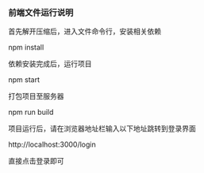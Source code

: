 ### 前端文件运行说明
首先解开压缩后，进入文件命令行，安装相关依赖

npm install

依赖安装完成后，运行项目

npm start

打包项目至服务器

npm run build

项目运行后，请在浏览器地址栏输入以下地址跳转到登录界面

http://localhost:3000/login

直接点击登录即可
